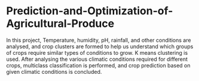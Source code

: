 # Prediction-and-Optimization-of-Agricultural-Produce
In this project, Temperature, humidity, pH, rainfall, and other conditions are analysed, and crop clusters are formed to help us understand which groups of crops require similar types of conditions to grow. K means clustering is used. After analysing the various climatic conditions required for different crops, multiclass classification is performed, and crop prediction based on given climatic conditions is concluded.
